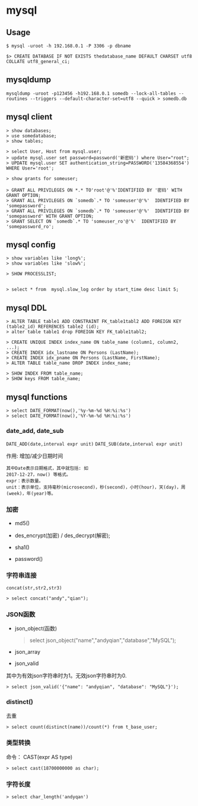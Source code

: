 # mysql

## Usage

    $ mysql -uroot -h 192.168.0.1 -P 3306 -p dbname

    $> CREATE DATABASE IF NOT EXISTS thedatabase_name DEFAULT CHARSET utf8 COLLATE utf8_general_ci;

## mysqldump

    mysqldump -uroot -p123456 -h192.168.0.1 somedb --lock-all-tables --routines --triggers --default-character-set=utf8 --quick > somedb.db

## mysql client

    > show databases;
    > use somedatabase;
    > show tables;

    > select User, Host from mysql.user;
    > update mysql.user set password=password('新密码') where User="root";
    > UPDATE mysql.user SET authentication_string=PASSWORD('13584368554') WHERE User='root';

    > show grants for someuser;

    > GRANT ALL PRIVILEGES ON *.* TO'root'@'%'IDENTIFIED BY '密码' WITH GRANT OPTION;
    > GRANT ALL PRIVILEGES ON `somedb`.* TO 'someuser'@'%'  IDENTIFIED BY 'somepassword';
    > GRANT ALL PRIVILEGES ON `somedb`.* TO 'someuser'@'%'  IDENTIFIED BY 'somepassword' WITH GRANT OPTION;
    > GRANT SELECT ON `somedb`.* TO 'someuser_ro'@'%'  IDENTIFIED BY 'somepassword_ro';

## mysql config

    > show variables like 'long%';
    > show variables like 'slow%';

    > SHOW PROCESSLIST;


    > select * from  mysql.slow_log order by start_time desc limit 5;

## mysql DDL

    > ALTER TABLE table1 ADD CONSTRAINT FK_table1tabl2 ADD FOREIGN KEY (table2_id) REFERENCES table2 (id);
    > alter table table1 drop FOREIGN KEY FK_table1tabl2;

    > CREATE UNIQUE INDEX index_name ON table_name (column1, column2, ...);
    > CREATE INDEX idx_lastname ON Persons (LastName);
    > CREATE INDEX idx_pname ON Persons (LastName, FirstName);
    > ALTER TABLE table_name DROP INDEX index_name;

    > SHOW INDEX FROM table_name;
    > SHOW keys FROM table_name;

## mysql functions

    > select DATE_FORMAT(now(),'%y-%m-%d %H:%i:%s')
    > select DATE_FORMAT(now(),'%Y-%m-%d %H:%i:%s')

### date_add, date_sub

`DATE_ADD(date,interval expr unit)`
`DATE_SUB(date,interval expr unit)`

作用: 增加/减少日期时间

```
其中Date表示日期格式，其中就包括: 如
2017-12-27，now() 等格式。
expr：表示数量。
unit：表示单位，支持毫秒(microsecond)，秒(second)，小时(hour)，天(day)，周(week)，年(year)等。
```

### 加密

- md5()

- des_encrypt(加密) / des_decrypt(解密);

- sha1()

- password()

### 字符串连接

`concat(str,str2,str3)`

    > select concat("andy","qian");

### JSON函数

- json_object(函数)

    > select json_object("name","andyqian","database","MySQL");

- json_array


- json_valid

其中为有效json字符串时为1。无效json字符串时为0.

    > select json_valid('{"name": "andyqian", "database": "MySQL"}');

### distinct()

去重

    > select count(distinct(name))/count(*) from t_base_user;

### 类型转换

命令： CAST(expr AS type)

    > select cast(18700000000 as char);

### 字符长度

    > select char_length('andyqan')